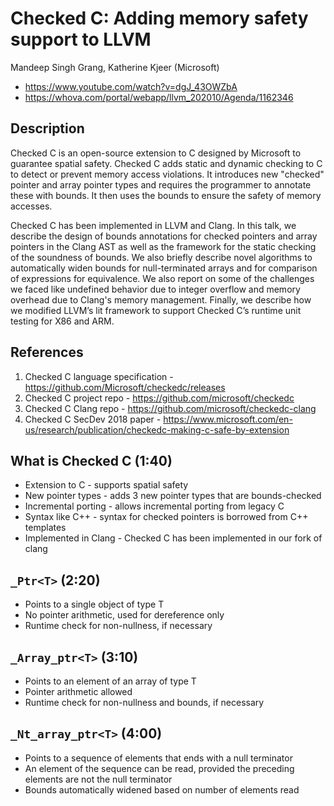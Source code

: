 # Checked C: Adding memory safety support to LLVM

Mandeep Singh Grang, Katherine Kjeer (Microsoft)

- https://www.youtube.com/watch?v=dgJ_43OWZbA
- https://whova.com/portal/webapp/llvm_202010/Agenda/1162346

## Description

Checked C is an open-source extension to C designed by Microsoft to
guarantee spatial safety. Checked C adds static and dynamic checking to
C to detect or prevent memory access violations. It introduces new
"checked" pointer and array pointer types and requires the programmer to
annotate these with bounds. It then uses the bounds to ensure the safety
of memory accesses.

Checked C has been implemented in LLVM and Clang. In this talk, we
describe the design of bounds annotations for checked pointers and array
pointers in the Clang AST as well as the framework for the static
checking of the soundness of bounds. We also briefly describe novel
algorithms to automatically widen bounds for null-terminated arrays and
for comparison of expressions for equivalence. We also report on some of
the challenges we faced like undefined behavior due to integer overflow
and memory overhead due to Clang's memory management. Finally, we
describe how we modified LLVM’s lit framework to support Checked C’s
runtime unit testing for X86 and ARM.

## References

1. Checked C language specification -
   https://github.com/Microsoft/checkedc/releases
2. Checked C project repo - https://github.com/microsoft/checkedc
3. Checked C Clang repo - https://github.com/microsoft/checkedc-clang
4. Checked C SecDev 2018 paper -
   https://www.microsoft.com/en-us/research/publication/checkedc-making-c-safe-by-extension

## What is Checked C (1:40)

- Extension to C - supports spatial safety
- New pointer types - adds 3 new pointer types that are bounds-checked
- Incremental porting - allows incremental porting from legacy C
- Syntax like C++ - syntax for checked pointers is borrowed from C++
  templates
- Implemented in Clang - Checked C has been implemented in our fork of
  clang

## `_Ptr<T>` (2:20)

- Points to a single object of type T
- No pointer arithmetic, used for dereference only
- Runtime check for non-nullness, if necessary

## `_Array_ptr<T>` (3:10)

- Points to an element of an array of type T
- Pointer arithmetic allowed
- Runtime check for non-nullness and bounds, if necessary

## `_Nt_array_ptr<T>` (4:00)

- Points to a sequence of elements that ends with a null terminator
- An element of the sequence can be read, provided the preceding
  elements are not the null terminator
- Bounds automatically widened based on number of elements read
